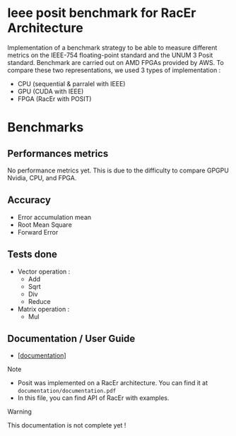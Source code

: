 # Ieee posit benchmark for RacEr Architecture 

Implementation of a benchmark strategy to be able to measure different metrics on the IEEE-754 floating-point standard and the UNUM 3 Posit standard. Benchmark are carried out on AMD FPGAs provided by AWS. To compare these two representations, we used 3 types of implementation :
- CPU (sequential & parralel with IEEE)
- GPU (CUDA with IEEE)
- FPGA (RacEr with POSIT)

# Benchmarks

## Performances metrics
No performance metrics yet. This is due to the difficulty to compare GPGPU Nvidia, CPU, and FPGA.
<!-- - Time elapsed -->
<!-- - Stddev -->
<!-- - Bandwidth -->

## Accuracy
- Error accumulation mean
- Root Mean Square
- Forward Error

[comment]: # (TODO)
## Tests done
- Vector operation :
  - Add
  - Sqrt
  - Div
  - Reduce
- Matrix operation :
  - Mul
<!-- - Monte-Carlo -->
  <!-- - Pi approximation -->

## Documentation / User Guide
- [\[documentation\]](documentation/racer/documentation.pdf)

> [!NOTE]  
> - Posit was implemented on a RacEr architecture. You can find it at `documentation/documentation.pdf`   
> - In this file, you can find API of RacEr with examples.

> [!WARNING]
> This documentation is not complete yet !

<!-- # Compilation & Run -->
<!-- All `main` compilation command will create a shared object lib which will be used for each test -->  
<!-- Then you can run test or use the lib in your own file. -->

<!-- You require to add an agrument for cmake to precise which version you want. -->
<!-- all version available : {racer, omp, cuda} -->

<!-- ## Lib --> 
<!-- ```bash -->
<!-- mkdir build -->
<!-- cd build -->
<!-- cmake -DENABLE_<VERSION>_COMPILE=on .. -->
<!-- make <version>_bench -->
<!-- ``` -->

<!-- ## Test compilation & run command : -->
<!-- ```bash -->
<!-- mkdir build -->
<!-- cd build -->
<!-- cmake -DENABLE_<VERSION>_COMPILE=on .. -->
<!-- make <version>_main -->
<!-- ./<version>_main <matrix-size> <meta-repetition> --> 
<!-- ``` -->
<!-- all version available : {racer, omp, cuda} -->

<!-- #### Example : --> 
<!-- ```bash -->
<!-- mkdir build -->
<!-- cd build -->
<!-- cmake -DENABLE_<VERSION>_COMPILE=on .. -->
<!-- make cuda_main -->
<!-- ./<version>_bin/<test> <matrix-size> <meta-repetition> -->
<!-- ``` -->

<!-- ## Troubleshoot -->

<!-- > [!WARNING] -->
<!-- > If error : "cannot find -lcublas" or "cannot find -lcudart" -->  
<!-- > check if LD_LIBRARY_PATH AND LIBRARY_PATH have "/path/to/your/cuda/lib64" -->  
<!-- > if not, --> 
<!-- ```sh -->
<!-- export LIBRARY_PATH="/path/to/your/cuda/lib64:${LIBRARY_PATH}" -->
<!-- export LD_LIBRARY_PATH="/path/to/your/cuda/lib64:${LD_LIBRARY_PATH}" -->
<!-- ``` -->


<!-- ## API -->
<!-- > [!WARNING] -->
<!-- > Todo -->  
